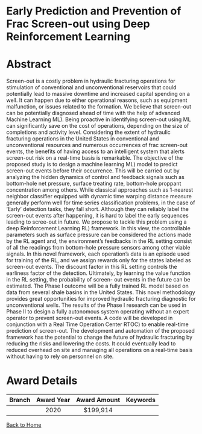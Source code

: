 
Early Prediction and Prevention of Frac Screen-out using Deep Reinforcement Learning
====================================================================================

# Abstract


Screen-out is a costly problem in hydraulic fracturing operations for stimulation of conventional and unconventional reservoirs that could potentially lead to massive downtime and increased capital spending on a well. It can happen due to either operational reasons, such as equipment malfunction, or issues related to the formation. We believe that screen-out can be potentially diagnosed ahead of time with the help of advanced Machine Learning ML). Being proactive in identifying screen-out using ML can significantly save on the cost of operations, depending on the size of completions and activity level. Considering the extent of hydraulic fracturing operations in the United States in conventional and unconventional resources and numerous occurrences of frac screen-out events, the benefits of having access to an intelligent system that alerts screen-out risk on a real-time basis is remarkable. The objective of the proposed study is to design a machine learning ML) model to predict screen-out events before their occurrence. This will be carried out by analyzing the hidden dynamics of control and feedback signals such as bottom-hole net pressure, surface treating rate, bottom-hole proppant concentration among others. While classical approaches such as 1-nearest neighbor classifier equipped with dynamic time warping distance measure generally perform well for time series classification problems, in the case of ‘Early’ detection tasks, they fall short. Although they can reliably label the screen-out events after happening, it is hard to label the early sequences leading to scree-out in future. We propose to tackle this problem using a deep Reinforcement Learning RL) framework. In this view, the controllable parameters such as surface pressure can be considered the actions made by the RL agent and, the environment’s feedbacks in the RL setting consist of all the readings from bottom-hole pressure sensors among other viable signals. In this novel framework, each operation’s data is an episode used for training of the RL, and we assign rewards only for the states labeled as screen-out events. The discount factor in this RL setting controls the earliness factor of the detection. Ultimately, by learning the value function in the RL setting, the probability of screen- out events in the future can be estimated. The Phase I outcome will be a fully trained RL model based on data from several shale basins in the United States. This novel methodology provides great opportunities for improved hydraulic fracturing diagnostic for unconventional wells. The results of the Phase I research can be used in Phase II to design a fully autonomous system operating without an expert operator to prevent screen-out events. A code will be developed in conjunction with a Real Time Operation Center RTOC) to enable real-time prediction of screen-out. The development and automation of the proposed framework has the potential to change the future of hydraulic fracturing by reducing the risks and lowering the costs. It could eventually lead to reduced overhead on site and managing all operations on a real-time basis without having to rely on personnel on site.  

# Award Details

|Branch|Award Year|Award Amount|Keywords|
| :---: | :---: | :---: | :---: |
||2020|$199,914||
  
  


[Back to Home](https://github.com/chrischow/dod_sbir_awards/Reports/CC/#814)